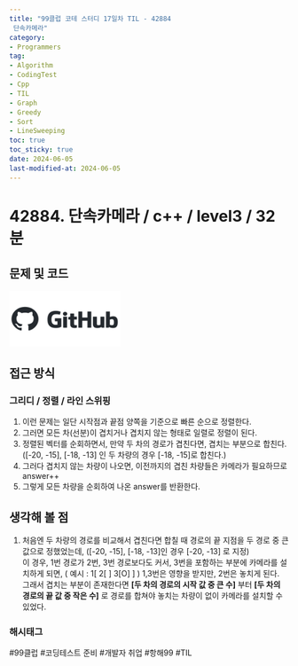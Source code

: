 ```yaml
---
title: "99클럽 코테 스터디 17일차 TIL - 42884
 단속카메라"
category:
- Programmers
tag:
- Algorithm
- CodingTest
- Cpp
- TIL
- Graph
- Greedy
- Sort
- LineSweeping
toc: true
toc_sticky: true
date: 2024-06-05
last-modified-at: 2024-06-05
---
```


# 42884. 단속카메라 / c++ / level3 / 32분

## 문제 및 코드

[<img src="https://github.com/Sho1007/sho1007.github.io/blob/main/assets/images/github-logo-vector.png?raw=true" width="200" height="100"/>](https://github.com/Sho1007/Algorithm/tree/main/%ED%94%84%EB%A1%9C%EA%B7%B8%EB%9E%98%EB%A8%B8%EC%8A%A4/3/42884.%E2%80%85%EB%8B%A8%EC%86%8D%EC%B9%B4%EB%A9%94%EB%9D%BC)

## 접근 방식
### 그리디 / 정렬 / 라인 스위핑
1. 이런 문제는 일단 시작점과 끝점 양쪽을 기준으로 빠른 순으로 정렬한다.
2. 그러면 모든 차(선분)이 겹치거나 겹치지 않는 형태로 일렬로 정렬이 된다.
3. 정렬된 벡터를 순회하면서, 만약 두 차의 경로가 겹친다면, 겹치는 부분으로 합친다.   
    ([-20, -15], [-18, -13] 인 두 차량의 경우 [-18, -15]로 합친다.)   
4. 그러다 겹치지 않는 차량이 나오면, 이전까지의 겹친 차량들은 카메라가 필요하므로 answer++
5. 그렇게 모든 차량을 순회하여 나온 answer를 반환한다.

## 생각해 볼 점
1. 처음엔 두 차량의 경로를 비교해서 겹친다면 합칠 때 경로의 끝 지점을 두 경로 중 큰 값으로 정했었는데, ([-20, -15], [-18, -13]인 경우 [-20, -13] 로 지정)   
이 경우, 1번 경로가 2번, 3번 경로보다도 커서, 3번을 포함하는 부분에 카메라를 설치하게 되면, ( 예시 : 1[ 2[ ] 3[O] ] ) 1,3번은 영향을 받지만, 2번은 놓치게 된다.   
그래서 겹치는 부분이 존재한다면  **[두 차의 경로의 시작 값 중 큰 수]** 부터 **[두 차의 경로의 끝 값 중 작은 수]** 로 경로를 합쳐야 놓치는 차량이 없이 카메라를 설치할 수 있었다.

###  해시태그
#99클럽 #코딩테스트 준비 #개발자 취업 #항해99 #TIL